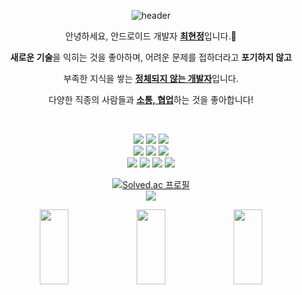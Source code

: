 <div align="center">

![header](https://capsule-render.vercel.app/api?type=slice&color=e3a6ae&text=HyunJung%20Choi&fontAlignY=50&fontSize=70&height=250&animation=fadeIn&desc=Junior%20Android%20Developer&descAlignY=70) 
  
<p>
안녕하세요, 안드로이드 개발자 <ins><b>최현정</b></ins>입니다.🙌</p>

<p align="center">
<b>새로운 기술</b>을 익히는 것을 좋아하며, 어려운 문제를 접하더라고 <b>포기하지 않고</b></p>

<p align="center">
부족한 지식을 쌓는 <ins><b>정체되지 않는 개발자</b></ins>입니다.</p>

<p align="center">
다양한 직종의 사람들과 <ins><b>소통, 협업</b></ins>하는 것을 좋아합니다!</p>
</br>

<p align="center">
<img src ="https://img.shields.io/badge/Android-3DDC84.svg?&style=for-the-badge&logo=Android&logoColor=white"/>
<img src ="https://img.shields.io/badge/Kotlin-7F52FF.svg?&style=for-the-badge&logo=Kotlin&logoColor=white"/>
<img src ="https://img.shields.io/badge/java-%23ED8B00.svg?style=for-the-badge&logo=openjdk&logoColor=white"/>
</br>
<img src ="https://img.shields.io/badge/Flutter-02569B?style=for-the-badge&logo=flutter&logoColor=white"/>
<img src ="https://img.shields.io/badge/Firebase-FFCA28.svg?&style=for-the-badge&logo=Firebase&logoColor=white"/>
<img src ="https://img.shields.io/badge/sqlite-%2307405e.svg?style=for-the-badge&logo=sqlite&logoColor=white"/>
</br>
<img src ="https://img.shields.io/badge/git-%23F05033.svg?style=for-the-badge&logo=git&logoColor=white"/>
<img src ="https://img.shields.io/badge/github-%23121011.svg?style=for-the-badge&logo=github&logoColor=white"/>
<img src ="https://img.shields.io/badge/gitlab-%23181717.svg?style=for-the-badge&logo=gitlab&logoColor=white"/>
<img src ="https://img.shields.io/badge/figma-F24E1E.svg?style=for-the-badge&logo=figma&logoColor=white"/>
</br>

[![Solved.ac
프로필](http://mazassumnida.wtf/api/mini/generate_badge?boj=hyunjung)](https://solved.ac/hyunjung)
</br>
<a href=https://hits.seeyoufarm.com><img src="https://hits.seeyoufarm.com/api/count/incr/badge.svg?url=https%3A%2F%2Fgithub.com%2Fhyunjung-choi&count_bg=%23E3A6AE&title_bg=%23555555&icon=&icon_color=%23E7E7E7&title=hits&edge_flat=false"></a>
</p>

<p>
  <a href="#" onclick="alert('꽥꽥🦆'); return false;">
    <img
      src="https://render.gitanimals.org/lines/hyunjung-choi?pet-id=581688451884332795"
      width="30%"
      height="120"
    /></a>
  
  <a href="#" onclick="alert('삐약🐥'); return false;">
    <img
      src="https://render.gitanimals.org/lines/hyunjung-choi?pet-id=588383017790335273"
      width="30%"
      height="120"
    /></a>

  <a href="#" onclick="alert('옴뇸뇸🐹'); return false;">
  <img
    src="https://render.gitanimals.org/lines/hyunjung-choi?pet-id=646586397857404198"
    width="30%"
    height="120"
  /></a>
</p>

</div>

<!--
**hyunjung-choi/hyunjung-choi** is a ✨ _special_ ✨ repository because its `README.md` (this file) appears on your GitHub profile.

Here are some ideas to get you started:

- 🔭 I’m currently working on ...
- 🌱 I’m currently learning ...
- 👯 I’m looking to collaborate on ...
- 🤔 I’m looking for help with ...
- 💬 Ask me about ...
- 📫 How to reach me: ...
- 😄 Pronouns: ...
- ⚡ Fun fact: ...
-->
